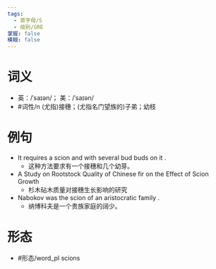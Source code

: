 ```yaml
---
tags:
  - 首字母/S
  - 级别/GRE
掌握: false
模糊: false
---
```

# 词义
- 英：/ˈsaɪən/； 美：/ˈsaɪən/
- #词性/n  (尤指)接穗；(尤指名门望族的)子弟；幼枝
# 例句
- It requires a scion and with several bud buds on it .
	- 这种方法要求有一个接穗和几个幼芽。
- A Study on Rootstock Quality of Chinese fir on the Effect of Scion Growth
	- 杉木砧木质量对接穗生长影响的研究
- Nabokov was the scion of an aristocratic family .
	- 纳博科夫是一个贵族家庭的阔少。
# 形态
- #形态/word_pl scions
